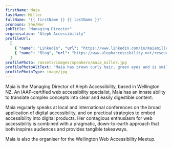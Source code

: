 ```yaml
---
firstName: Maia
lastName: Miller
fullName: "{{ firstName }} {{ lastName }}"
pronouns: She/Her
jobTitle: "Managing Director"
organisation: "Aleph Accessibility"
profileUrl:
  [
    { "name": "LinkedIn", "url": "https://www.linkedin.com/in/maiamiller/" },
    { "name": "Blog", "url": "https://www.alephaccessibility.net/resources" },
  ]
profilePhoto: /assets/images/speakers/maia_miller.jpg
profilePhotoAltText: "Maia has brown curly hair, green eyes and is smiling broadly at the camera."
profilePhotoType: image/jpg
---
```


Maia is the Managing Director of Aleph Accessibility, based in Wellington NZ. An IAAP-certified web accessibility specialist, Maia has an innate ability to translate complex concepts into clear and easily digestible content.

Maia regularly speaks at local and international conferences on the broad application of digital accessibility, and on practical strategies to embed accessibility into digital products. Her contagious enthusiasm for web accessibility is combined with a pragmatic, down-to-earth approach that both inspires audiences and provides tangible takeaways.

Maia is also the organiser for the Wellington Web Accessibility Meetup.
